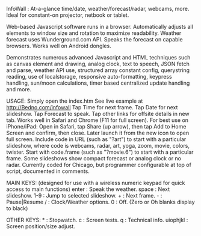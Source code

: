 InfoWall : At-a-glance time/date, weather/forecast/radar, webcams, more. Ideal for constant-on projector, netbook or tablet.

Web-based Javascript software runs in a browser. Automatically adjusts all elements to window size and rotation to maximize readability. Weather forecast uses Wunderground.com API. Speaks the forecast on capable browsers. Works well on Android dongles.

Demonstrates numerous advanced Javascript and HTML techniques such as canvas element and drawing, analog clock, text to speech, JSON fetch and parse, weather API use, structured array constant config, querystring reading, use of localstorage, responsive auto-formatting, keypress handling, sun/moon calculations, timer based centralized update handling and more.

USAGE:
	Simply open the index.htm
	See live example at http://Bedno.com/infowall
	Tap Time for next frame. Tap Date for next slideshow. Tap Forecast to speak.
	Tap other links for offsite details in new tab.
	Works well in Safari and Chrome (F11 for full screen). For best use on iPhone/iPad: Open in Safari, tap Share (up arrow), then tap Add to Home Screen and confirm, then close. Later launch it from the new icon to open full screen.
	Include code in URL (such as "?art") to start with a particular slideshow, where code is webcams, radar, art, yoga, zoom, movie, colors, twister. Start with code.frame (such as "?movie.6") to start with a particular frame. Some slideshows show compact forecast or analog clock or no radar. Currently coded for Chicago, but programmer configurable at top of script, documented in comments.

MAIN KEYS: (designed for use with a wireless numeric keypad for quick access to main functions)
	enter : Speak the weather.
	space : Next slideshow.
	1-9 : Jump to selected slideshow.
	+ : Next frame.
	- : Pause|Resume
	/ : Clock/Weather options.
	0 : Off. (Zero or Oh blanks display to black)

OTHER KEYS:
	* : Stopwatch.
	c : Screen tests.
	q : Technical info.
	uiophjkl : Screen position/size adjust.
